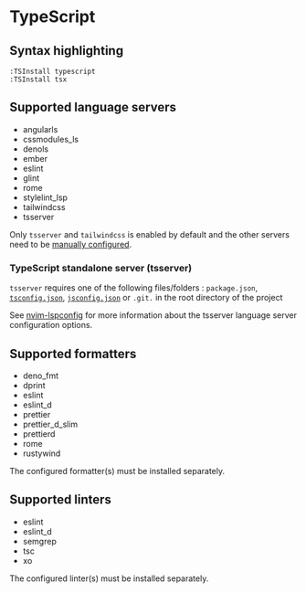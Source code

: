 # TypeScript

## Syntax highlighting

```vim
:TSInstall typescript
:TSInstall tsx
```

## Supported language servers

- angularls
- cssmodules_ls
- denols
- ember
- eslint
- glint
- rome
- stylelint_lsp
- tailwindcss
- tsserver

Only `tsserver` and `tailwindcss` is enabled by default and the other servers need to be [manually configured](../configuration/language-features/language-servers.md#manually-configured-servers).

### TypeScript standalone server (tsserver)

`tsserver` requires one of the following files/folders : `package.json`, [`tsconfig.json`](https://www.typescriptlang.org/docs/handbook/tsconfig-json.html), [`jsconfig.json`](https://code.visualstudio.com/docs/languages/jsconfig) or `.git.` in the root directory of the project

See [nvim-lspconfig](https://github.com/neovim/nvim-lspconfig/blob/master/doc/server_configurations.md#tsserver) for more information about the tsserver language server configuration options.

## Supported formatters

- deno_fmt
- dprint
- eslint
- eslint_d
- prettier
- prettier_d_slim
- prettierd
- rome
- rustywind

The configured formatter(s) must be installed separately.

## Supported linters

- eslint
- eslint_d
- semgrep
- tsc
- xo

The configured linter(s) must be installed separately.
